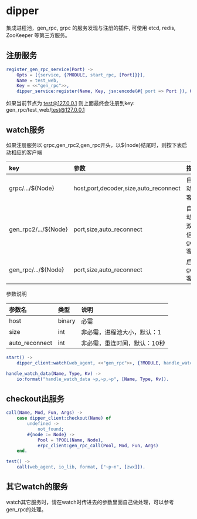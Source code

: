 # dipper

集成进程池，gen_rpc, grpc 的服务发现与注册的插件, 可使用 etcd, redis, ZooKeeper 等第三方服务。

## 注册服务
```erlang
register_gen_rpc_service(Port) ->
    Opts = [{service, {?MODULE, start_rpc, [Port]}}],
    Name = test_web,
    Key = <<"gen_rpc">>,
    dipper_service:register(Name, Key, jsx:encode(#{ port => Port }), Opts).
```
如果当前节点为 test@127.0.0.1 则上面最终会注册到key: gen_rpc/test_web/test@127.0.0.1

## watch服务

如果注册服务以 grpc,gen_rpc2,gen_rpc开头，以${node}结尾时，则按下表启动相应的客户端

|key|参数|描述|
|:---|:---|:---|
|grpc/.../${Node}|host,port,decoder,size,auto_reconnect|自动启动grpc客户端|
|gen_rpc2/.../${Node}|port,size,auto_reconnect|自动启动能够双向通信的gen_rpc客户端|
|gen_rpc/.../${Node}|port,size,auto_reconnect|启动gen_rpc客户端|

参数说明

|参数名|类型|说明|
|:---|:---|:---|
|host|binary|必需|
|size|int|非必需，进程池大小，默认：1|
|auto_reconnect|int|非必需，重连时间，默认：10秒|


```erlang
start() ->
    dipper_client:watch(web_agent, <<"gen_rpc">>, {?MODULE, handle_watch_data, []}).

handle_watch_data(Name, Type, Kv) ->
    io:format("handle_watch_data ~p,~p,~p", [Name, Type, Kv]).
```

## checkout出服务

```erlang
call(Name, Mod, Fun, Args) ->
    case dipper_client:checkout(Name) of
        undefined ->
            not_found;
        #{node := Node} ->
            Pool = ?POOL(Name, Node),
            erpc_client:gen_rpc_call(Pool, Mod, Fun, Args)
    end.

test() ->
    call(web_agent, io_lib, format, ["~p~n", [zwx]]).
```

## 其它watch的服务
watch其它服务时，请在watch时传进去的参数里面自己做处理，可以参考gen_rpc的处理。
